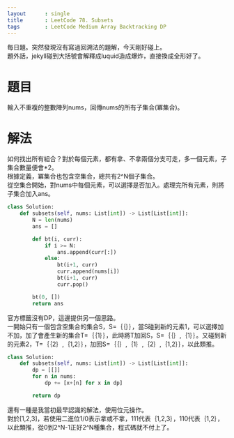 ```yaml
---
layout      : single
title       : LeetCode 78. Subsets
tags 		: LeetCode Medium Array Backtracking DP
---
```

每日題。突然發現沒有寫過回溯法的題解，今天剛好碰上。  
題外話，jekyll碰到大括號會解釋成luquid造成爆炸，直接換成全形好了。

# 題目
輸入不重複的整數陣列nums，回傳nums的所有子集合(冪集合)。

# 解法
如何找出所有組合？對於每個元素，都有拿、不拿兩個分支可走，多一個元素，子集合數量便會*2。  
根據定義，冪集合也包含空集合，總共有2^N個子集合。  
從空集合開始，對nums中每個元素，可以選擇是否加入。處理完所有元素，則將子集合加入ans。  

```python
class Solution:
    def subsets(self, nums: List[int]) -> List[List[int]]:
        N = len(nums)
        ans = []

        def bt(i, curr):
            if i >= N:
                ans.append(curr[:])
            else:
                bt(i+1, curr)
                curr.append(nums[i])
                bt(i+1, curr)
                curr.pop()

        bt(0, [])
        return ans
```

官方標籤沒有DP，這邊提供另一個思路。  
一開始只有一個包含空集合的集合S，S=｛｛｝｝，當S碰到新的元素1，可以選擇加不加，加了會產生新的集合T=｛｛1｝｝，此時將T加回S，S=｛｛｝,｛1｝｝。又碰到新的元素2，T=｛｛2｝,｛1,2｝｝，加回S=｛｛｝,｛1｝,｛2｝,｛1,2｝｝，以此類推。

```python
class Solution:
    def subsets(self, nums: List[int]) -> List[List[int]]:
        dp = [[]]
        for n in nums:
            dp += [x+[n] for x in dp]

        return dp
```

還有一種是我當初最早認識的解法，使用位元操作。  
對於[1,2,3]，若使用二進位1/0表示拿或不拿，111代表｛1,2,3｝，110代表｛1,2｝，以此類推，從0到2^N-1正好2^N種集合，程式碼就不付上了。